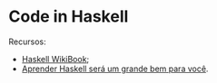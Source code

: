 # Code in Haskell

Recursos:

- [Haskell WikiBook](https://en.wikibooks.org/wiki/Haskell);
- [Aprender Haskell será um grande bem para você](http://haskell.tailorfontela.com.br/chapters).
